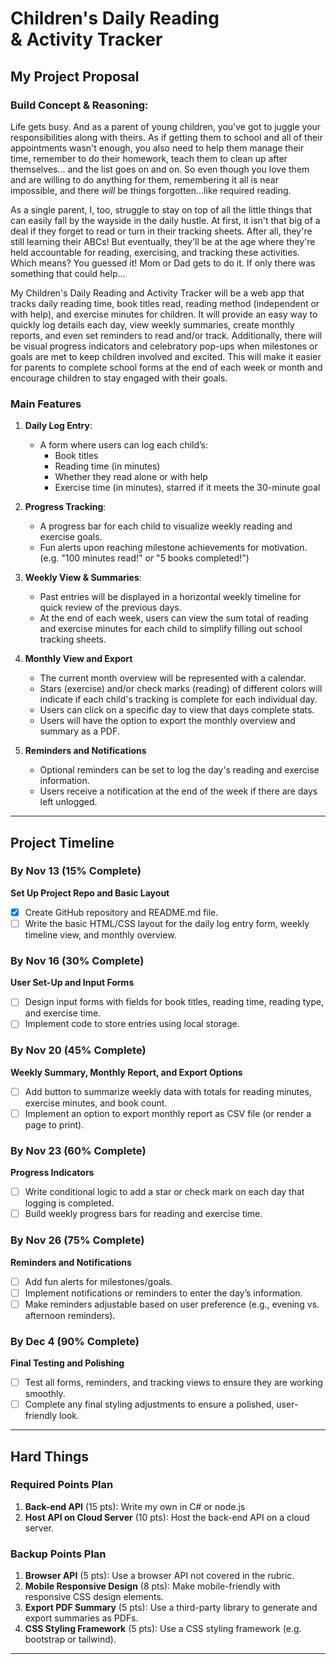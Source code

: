 # **Children's Daily Reading <br>& Activity Tracker**

## **My Project Proposal**

### **Build Concept & Reasoning:**
Life gets busy. And as a parent of young children, you've got to juggle your responsibilities along with theirs. As if getting them to school and all of their appointments wasn't enough, you also need to help them manage their time, remember to do their homework, teach them to clean up after themselves... and the list goes on and on. So even though you love them and are willing to do anything for them, remembering it all is near impossible, and there *will* be things forgotten...like required reading. 

As a single parent, I, too, struggle to stay on top of all the little things that can easily fall by the wayside in the daily hustle. At first, it isn't that big of a deal if they forget to read or turn in their tracking sheets. After all, they're still learning their ABCs! But eventually, they'll be at the age where they're held accountable for reading, exercising, and tracking these activities. Which means? You guessed it! Mom or Dad gets to do it. If only there was something that could help...

My Children's Daily Reading and Activity Tracker will be a web app that tracks daily reading time, book titles read, reading method (independent or with help), and exercise minutes for children. It will provide an easy way to quickly log details each day, view weekly summaries, create monthly reports, and even set reminders to read and/or track. Additionally, there will be visual progress indicators and celebratory pop-ups when milestones or goals are met to keep children involved and excited. This will make it easier for parents to complete school forms at the end of each week or month and encourage children to stay engaged with their goals.


### **Main Features**

1. **Daily Log Entry**:
   - A form where users can log each child’s:
     - Book titles
     - Reading time (in minutes)
     - Whether they read alone or with help
     - Exercise time (in minutes), starred if it meets the 30-minute goal
   
2. **Progress Tracking**:
   - A progress bar for each child to visualize weekly reading and exercise goals.
   - Fun alerts upon reaching milestone achievements for motivation. (e.g. "100 minutes read!" or "5 books completed!") 

3. **Weekly View & Summaries**:
   - Past entries will be displayed in a horizontal weekly timeline for quick review of the previous days.
   - At the end of each week, users can view the sum total of reading and exercise minutes for each child to simplify filling out school tracking sheets.

4. **Monthly View and Export**
   - The current month overview will be represented with a calendar.
   - Stars (exercise) and/or check marks (reading) of different colors will indicate if each child's tracking is complete for each individual day.
   - Users can click on a specific day to view that days complete stats. 
   - Users will have the option to export the monthly overview and summary as a PDF.
  
5. **Reminders and Notifications**
   - Optional reminders can be set to log the day's reading and exercise information.
   - Users receive a notification at the end of the week if there are days left unlogged.
 
---

## **Project Timeline**

### **By Nov 13 (15% Complete)**
**Set Up Project Repo and Basic Layout**
  - [x] Create GitHub repository and README.md file.
  - [ ] Write the basic HTML/CSS layout for the daily log entry form, weekly timeline view, and monthly overview.
   
### **By Nov 16 (30% Complete)**
**User Set-Up and Input Forms**
  - [ ] Design input forms with fields for book titles, reading time, reading type, and exercise time.
  - [ ] Implement code to store entries using local storage.

### **By Nov 20 (45% Complete)**
**Weekly Summary, Monthly Report, and Export Options**
  - [ ] Add button to summarize weekly data with totals for reading minutes, exercise minutes, and book count.
  - [ ] Implement an option to export monthly report as CSV file (or render a page to print).

### **By Nov 23 (60% Complete)**
**Progress Indicators**
  - [ ] Write conditional logic to add a star or check mark on each day that logging is completed.
  - [ ] Build weekly progress bars for reading and exercise time.

### **By Nov 26 (75% Complete)**
**Reminders and Notifications**
  - [ ] Add fun alerts for milestones/goals.
  - [ ] Implement notifications or reminders to enter the day’s information.
  - [ ] Make reminders adjustable based on user preference (e.g., evening vs. afternoon reminders).

### **By Dec 4 (90% Complete)**
**Final Testing and Polishing**
  - [ ] Test all forms, reminders, and tracking views to ensure they are working smoothly.
  - [ ] Complete any final styling adjustments to ensure a polished, user-friendly look.

---


## **Hard Things**

### Required Points Plan
1. **Back-end API** (15 pts): Write my own in C# or node.js
2. **Host API on Cloud Server** (10 pts): Host the back-end API on a cloud server.

### Backup Points Plan
1. **Browser API** (5 pts): Use a browser API not covered in the rubric.
2. **Mobile Responsive Design** (8 pts): Make mobile-friendly with responsive CSS design elements.
3. **Export PDF Summary** (5 pts): Use a third-party library to generate and export summaries as PDFs.
4. **CSS Styling Framework** (5 pts): Use a CSS styling framework (e.g. bootstrap or tailwind).

---

